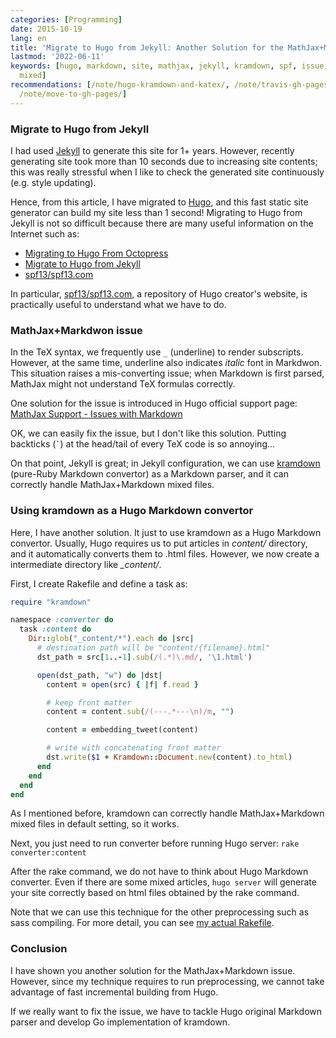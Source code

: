 ```yaml
---
categories: [Programming]
date: 2015-10-19
lang: en
title: 'Migrate to Hugo from Jekyll: Another Solution for the MathJax+Markdown Issue'
lastmod: '2022-06-11'
keywords: [hugo, markdown, site, mathjax, jekyll, kramdown, spf, issue, correctly,
  mixed]
recommendations: [/note/hugo-kramdown-and-katex/, /note/travis-gh-pages-deployment/,
  /note/move-to-gh-pages/]
---
```


### Migrate to Hugo from Jekyll

I had used [Jekyll](https://github.com/jekyll/jekyll) to generate this site for 1+ years. However, recently generating site took more than 10 seconds due to increasing site contents; this was really stressful when I like to check the generated site continuously (e.g. style updating).

Hence, from this article, I have migrated to [Hugo](https://github.com/spf13/hugo), and this fast static site generator can build my site less than 1 second! Migrating to Hugo from Jekyll is not so difficult because there are many useful information on the Internet such as:

- [Migrating to Hugo From Octopress](https://gohugo.io/tutorials/migrate-from-jekyll/)
- [Migrate to Hugo from Jekyll](http://nathanleclaire.com/blog/2014/12/22/migrating-to-hugo-from-octopress/)
- [spf13/spf13.com](https://github.com/spf13/spf13.com)

In particular, [spf13/spf13.com](https://github.com/spf13/spf13.com), a repository of Hugo creator's website, is practically useful to understand what we have to do.

### MathJax+Markdwon issue

In the TeX syntax, we frequently use ```_``` (underline) to render subscripts. However, at the same time, underline also indicates *italic* font in Markdwon. This situation raises a mis-converting issue; when Markdown is first parsed, MathJax might not understand TeX formulas correctly.

One solution for the issue is introduced in Hugo official support page: [MathJax Support - Issues with Markdown](http://gohugo.io/tutorials/mathjax/#issues-with-markdown:d97e838dbdddd8f0d2665b07f195e51f)

OK, we can easily fix the issue, but I don't like this solution. Putting backticks (`````` ` ``````) at the head/tail of every TeX code is so annoying...

On that point, Jekyll is great; in Jekyll configuration, we can use [kramdown](http://kramdown.gettalong.org/) (pure-Ruby Markdown convertor) as a Markdown parser, and it can correctly handle MathJax+Markdown mixed files.

### Using kramdown as a Hugo Markdown convertor

Here, I have another solution. It just to use kramdown as a Hugo Markdown convertor. Usually, Hugo requires us to put articles in *content/* directory, and it automatically converts them to .html files. However, we now create a intermediate directory like *_content/*.

First, I create Rakefile and define a task as:

```rb
require "kramdown"

namespace :converter do
  task :content do
    Dir::glob("_content/*").each do |src|
      # destination path will be "content/{filename}.html"
      dst_path = src[1..-1].sub(/(.*)\.md/, '\1.html')

      open(dst_path, "w") do |dst|
        content = open(src) { |f| f.read }

        # keep front matter
        content = content.sub(/(---.*---\n)/m, "")

        content = embedding_tweet(content)

        # write with concatenating front matter
        dst.write($1 + Kramdown::Document.new(content).to_html)
      end
    end
  end
end
```

As I mentioned before, kramdown can correctly handle MathJax+Markdown mixed files in default setting, so it works.

Next, you just need to run converter before running Hugo server: ```rake converter:content```

After the rake command, we do not have to think about Hugo Markdown converter. Even if there are some mixed articles, ```hugo server``` will generate your site correctly based on html files obtained by the rake command.

Note that we can use this technique for the other preprocessing such as sass compiling. For more detail, you can see [my actual Rakefile](https://github.com/takuti/takuti.me/blob/master/Rakefile
).

### Conclusion

I have shown you another solution for the MathJax+Markdown issue. However, since my technique requires to run preprocessing, we cannot take advantage of fast incremental building from Hugo.

If we really want to fix the issue, we have to tackle Hugo original Markdown parser and develop Go implementation of kramdown.